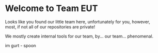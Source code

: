 # Welcome to Team EUT
Looks like you found our little team here, unfortunately for you, however, most, if not all of our repositories are private!

We mostly create internal tools for our team, by... our team... phenomenal.

im gurt - spoon
